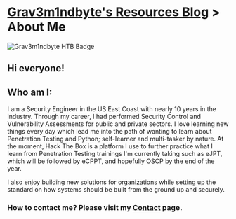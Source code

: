 # [Grav3m1ndbyte's Resources Blog](/index.html) > About Me


![Grav3m1ndbyte HTB Badge](https://www.hackthebox.eu/badge/image/75471)



## Hi everyone!



## Who am I:

  I am a Security Engineer in the US East Coast with nearly 10 years in the industry. Through my career, I had performed Security Control and Vulnerability Assessments for public and private sectors. I love learning new things every day which lead me into the path of wanting to learn about Penetration Testing and Python; self-learner and multi-tasker by nature. At the moment, Hack The Box is a platform I use to further practice what I learn from Penetration Testing trainings I'm currently taking such as eJPT, which will be followed by eCPPT, and hopefully OSCP by the end of the year.

  I also enjoy building new solutions for organizations while setting up the standard on how systems should be built from the ground up and securely.
  
  
  
### How to contact me? Please visit my [Contact](/contact.md) page.
